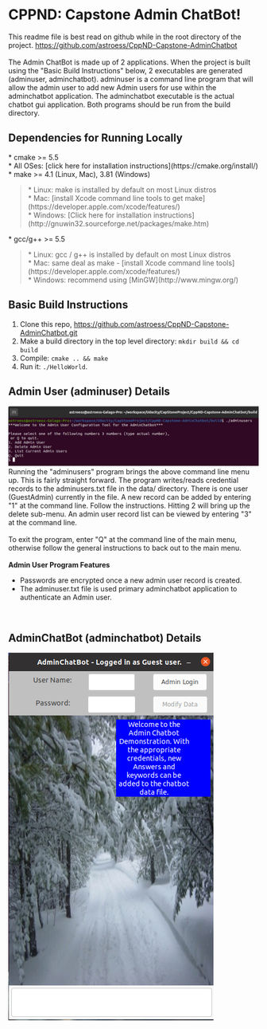 # CPPND: Capstone Admin ChatBot!
This readme file is best read on github while in the root directory of the project. https://github.com/astroess/CppND-Capstone-AdminChatbot <br><br>
The Admin ChatBot is made up of 2 applications.  When the project is built using the "Basic Build Instructions" below, 2 executables are generated (adminuser, adminchatbot).  adminuser is a command line program that will allow the admin user to add new Admin users for use within the adminchatbot application.  The adminchatbot executable is the actual chatbot gui application.  Both programs should be run from the build directory.  

<h2>Dependencies for Running Locally</h2>
* cmake >= 5.5 <br>
* All OSes: [click here for installation instructions](https://cmake.org/install/) <br>
* make >= 4.1 (Linux, Mac), 3.81 (Windows) <br>
  <blockquote>* Linux: make is installed by default on most Linux distros<br>
  * Mac: [install Xcode command line tools to get make](https://developer.apple.com/xcode/features/)<br>
  * Windows: [Click here for installation instructions](http://gnuwin32.sourceforge.net/packages/make.htm) </blockquote>
* gcc/g++ >= 5.5 <br>
  <blockquote>* Linux: gcc / g++ is installed by default on most Linux distros<br>
  * Mac: same deal as make - [install Xcode command line tools](https://developer.apple.com/xcode/features/)<br>
  * Windows: recommend using [MinGW](http://www.mingw.org/) </blockquote>

<h2>Basic Build Instructions</h2>

1. Clone this repo, https://github.com/astroess/CppND-Capstone-AdminChatbot.git
2. Make a build directory in the top level directory: `mkdir build && cd build`
3. Compile: `cmake .. && make`
4. Run it: `./HelloWorld`.

<h2>Admin User (adminuser) Details</h2>
<img src="images/AdminUser.jpg" title="admin user"/>
Running the "adminusers" program brings the above command line menu up. This is fairly straight forward.  The program writes/reads credential records to the adminusers.txt file in the data/ directory. There is one user (GuestAdmin) currently in the file.  A new record can be added by entering "1" at the command line.  Follow the instructions.  Hitting 2 will bring up the delete sub-menu.  An admin user record list can be viewed by entering "3" at the command line.
<br><br>
To exit the program, enter "Q" at the command line of the main menu, otherwise follow the general instructions to back out to the main menu.
<br><br>
<b>Admin User Program Features</b>
<ul>
 <li>Passwords are encrypted once a new admin user record is created.</li>
 <li>The adminuser.txt file is used primary adminchatbot application to authenticate an Admin user.</li>
</ul>
<br>
<h2>AdminChatBot (adminchatbot) Details</h2>
<img src="images/AdminChatBot.jpg" title="admin chatbot"/>



